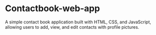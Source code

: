 # Contactbook-web-app
A simple contact book application built with HTML, CSS, and JavaScript, allowing users to add, view, and edit contacts with profile pictures.
